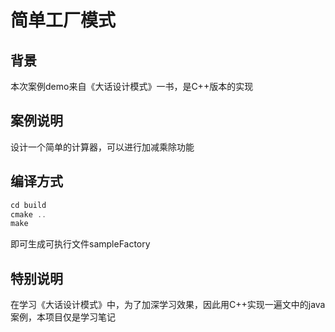 # 简单工厂模式


## 背景

本次案例demo来自《大话设计模式》一书，是C++版本的实现


## 案例说明

设计一个简单的计算器，可以进行加减乘除功能

## 编译方式
```javascript
cd build
cmake ..
make
```

即可生成可执行文件sampleFactory

## 特别说明

在学习《大话设计模式》中，为了加深学习效果，因此用C++实现一遍文中的java案例，本项目仅是学习笔记
